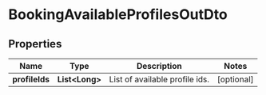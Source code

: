 

# BookingAvailableProfilesOutDto


## Properties

| Name | Type | Description | Notes |
|------------ | ------------- | ------------- | -------------|
|**profileIds** | **List&lt;Long&gt;** | List of available profile ids. |  [optional] |



